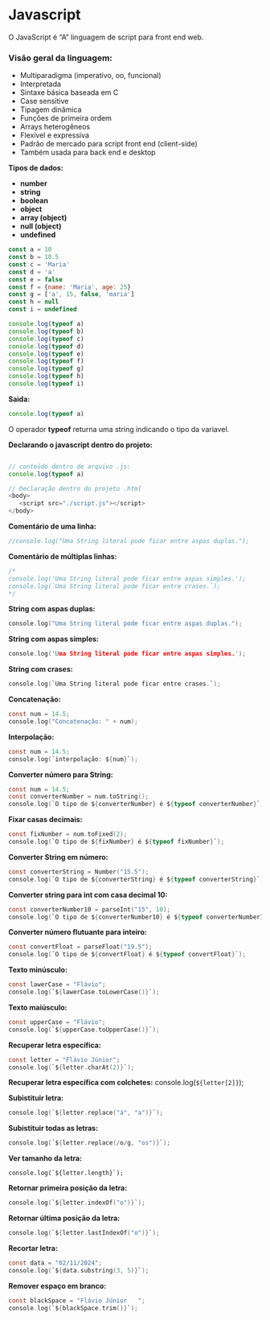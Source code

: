 # Javascript

O JavaScript é “A” linguagem de script para front end web.

### Visão geral da linguagem:
- Multiparadigma (imperativo, oo, funcional)
- Interpretada
- Sintaxe básica baseada em C
- Case sensitive
- Tipagem dinâmica
- Funções de primeira ordem
- Arrays heterogêneos
- Flexível e expressiva
- Padrão de mercado para script front end (client-side)
- Também usada para back end e desktop


**Tipos de dados:**
- **number**
- **string**
- **boolean**
- **object**
- **array (object)**
- **null (object)**
- **undefined**

```javascript
const a = 10
const b = 10.5
const c = 'Maria'
const d = 'a'
const e = false
const f = {name: 'Maria', age: 25}
const g = ['a', 15, false, 'maria']
const h = null
const i = undefined

console.log(typeof a)
console.log(typeof b)
console.log(typeof c)
console.log(typeof d)
console.log(typeof e)
console.log(typeof f)
console.log(typeof g)
console.log(typeof h)
console.log(typeof i)
```

**Saìda:**
```javascript
console.log(typeof a)
```
O operador **typeof** returna uma string indicando o tipo da variavel.

**Declarando o javascript dentro do projeto:**
```javascript

// conteúdo dentro de arquivo .js:
console.log(typeof a)

// Declaração dentro do projeto .html
<body>
   <script src="./script.js"></script> 
</body>
```
**Comentário de uma linha:**
```c
//console.log("Uma String literal pode ficar entre aspas duplas.");
```

**Comentário de múltiplas linhas:**
```c
/*
console.log('Uma String literal pode ficar entre aspas simples.');
console.log(`Uma String literal pode ficar entre crases.`);
*/
```

**String com aspas duplas:**
```c
console.log("Uma String literal pode ficar entre aspas duplas.");
```

**String com aspas simples:**
```c
console.log('Uma String literal pode ficar entre aspas simples.');
```

**String com crases:**
```c
console.log(`Uma String literal pode ficar entre crases.`);
```
**Concatenação:**
```c
const num = 14.5;
console.log("Concatenação: " + num);
```

**Interpolação:**
```c
const num = 14.5;
console.log(`interpolação: ${num}`);
```

**Converter número para String:**
```c
const num = 14.5;
const converterNumber = num.toString();
console.log(`O tipo de ${converterNumber} é ${typeof converterNumber}`);
```

**Fixar casas decimais:**
```c
const fixNumber = num.toFixed(2);
console.log(`O tipo de ${fixNumber} é ${typeof fixNumber}`);
```

**Converter String em número:**
```c
const converterString = Number("15.5");
console.log(`O tipo de ${converterString} é ${typeof converterString}`);
```

**Converter string para int com casa decimal 10:**
```c
const converterNumber10 = parseInt("15", 10);
console.log(`O tipo de ${converterNumber10} é ${typeof converterNumber10}`);
```

**Converter número flutuante para inteiro:**
```c
const convertFloat = parseFloat("19.5");
console.log(`O tipo de ${convertFloat} é ${typeof convertFloat}`);
```

**Texto minúsculo:**
```c
const lawerCase = "Flávio";
console.log(`${lawerCase.toLowerCase()}`);
```

**Texto maiúsculo:**
```c
const upperCase = "Flávio";
console.log(`${upperCase.toUpperCase()}`);
```

**Recuperar letra específica:**
```c
const letter = "Flávio Júnior";
console.log(`${letter.charAt(2)}`);
```

**Recuperar letra específica com colchetes:**
console.log(`${letter[2]}`);

**Subistituir letra:**
```c
console.log(`${letter.replace("á", "a")}`);
```

**Subistituir todas as letras:**
```c
console.log(`${letter.replace(/o/g, "os")}`);
```

**Ver tamanho da letra:**
```
console.log(`${letter.length}`);
```

**Retornar primeira posição da letra:**
```c
console.log(`${letter.indexOf("o")}`);
```

**Retornar última posição da letra:**
```c
console.log(`${letter.lastIndexOf("o")}`);
```

**Recortar letra:**
```c
const data = "02/11/2024";
console.log(`${data.substring(3, 5)}`);
```

**Remover espaço em branco:**
```c
const blackSpace = "Flávio Júnior   ";
console.log(`${blackSpace.trim()}`);
```
